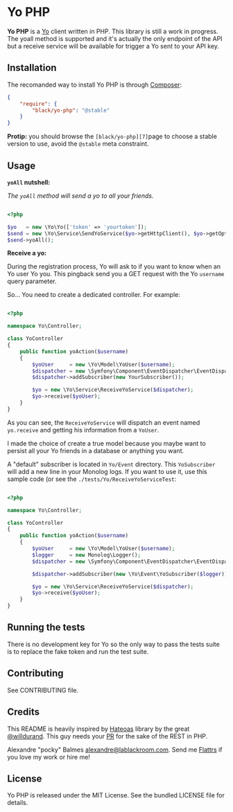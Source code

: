 Yo PHP
======

__Yo PHP__ is a [Yo][1] client written in PHP. This library is still a work in progress. The yoall method is supported and it's
actually the only endpoint of the API but a receive service will be available for trigger a Yo sent to your API key.

Installation
------------

The recomanded way to install Yo PHP is through [Composer][2]:

```json
{
    "require": {
        "black/yo-php": "@stable"
    }
}
```

__Protip:__ you should browse the `[black/yo-php][7]`page to choose a stable version to use, avoid the `@stable` meta
constraint.

Usage
-----

__`yoAll` nutshell:__

_The `yoAll` method will send a yo to all your friends._

```php

<?php

$yo   = new \Yo\Yo(['token' => 'yourtoken']);
$send = new \Yo\Service\SendYoService($yo->getHttpClient(), $yo->getOptions());
$send->yoAll();
```

__Receive a yo:__

During the registration process, Yo will ask to if you want to know when an Yo user Yo you. This pingback send you a
 GET request with the Yo `username` query parameter.

So... You need to create a dedicated controller. For example:

```php

<?php

namespace Yo\Controller;

class YoController
{
    public function yoAction($username)
    {
        $yoUser     = new \Yo\Model\YoUser($username);
        $dispatcher = new \Symfony\Component\EventDispatcher\EventDispatcher();
        $dispatcher->addSubscriber(new YourSubscriber());

        $yo = new \Yo\Service\ReceiveYoService($dispatcher);
        $yo->receive($yoUser);
    }
}
```

As you can see, the `ReceiveYoService` will dispatch an event named `yo.receive` and getting his information from a
`YoUser`.

I made the choice of create a true model because you maybe want to persist all your Yo friends in a database or
anything you want.

A "default" subscriber is located in `Yo/Event` directory. This `YoSubscriber` will add a new line in your Monolog logs.
If you want to use it, use this sample code (or see the `./tests/Yo/ReceiveYoServiceTest`:

```php

<?php

namespace Yo\Controller;

class YoController
{
    public function yoAction($username)
    {
        $yoUser     = new \Yo\Model\YoUser($username);
        $logger     = new Monolog\Logger();
        $dispatcher = new \Symfony\Component\EventDispatcher\EventDispatcher();

        $dispatcher->addSubscriber(new \Yo\Event\YoSubscriber($logger));

        $yo = new \Yo\Service\ReceiveYoService($dispatcher);
        $yo->receive($yoUser);
    }
}
```


Running the tests
-----------------

There is no development key for Yo so the only way to pass the tests suite is to replace the fake token and run the
test suite.

Contributing
------------

See CONTRIBUTING file.

Credits
-------

This README is heavily inspired by [Hateoas][4] library by the great [@willdurand][8]. This guy needs your [PR][5] for the
sake of the REST in PHP.

Alexandre "pocky" Balmes [alexandre@lablackroom.com][3]. Send me [Flattrs][6] if you love my work or hire me!


License
-------
Yo PHP is released under the MIT License. See the bundled LICENSE file for details.

[1]: http://www.justyo.co/
[2]: http://getcomposer.org/
[3]: mailto:alexandre@lablackroom.com
[4]: https://github.com/willdurand/Hateoas
[5]: http://williamdurand.fr/2014/07/02/resting-with-symfony-sos/
[6]: https://flattr.com/profile/alexandre.balmes
[7]: https://packagist.org/packages/black/yo-php
[8]: https://github.com/willdurand